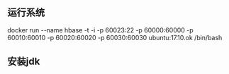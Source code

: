 ## 运行系统

docker run --name hbase -t -i -p 60023:22 -p 60000:60000 -p 60010:60010 -p 60020:60020 -p 60030:60030 ubuntu:17.10.ok /bin/bash 

## 安装jdk